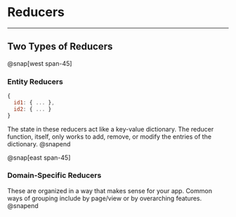 Reducers
========

---

## Two Types of Reducers

@snap[west span-45]
### Entity Reducers

```javascript
{
  id1: { ... },
  id2: { ... }
}
```

The state in these reducers act like a key-value dictionary. The reducer function, itself, only works to add, remove, or
modify the entries of the dictionary.
@snapend

@snap[east span-45]
### Domain-Specific Reducers

These are organized in a way that makes sense for your app. Common ways of grouping include by page/view or by overarching
features.
@snapend
